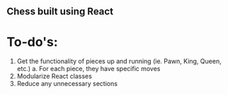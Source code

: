 ## Chess built using React

# To-do's:
1. Get the functionality of pieces up and running (ie. Pawn, King, Queen, etc.)
    a. For each piece, they have specific moves 
2. Modularize React classes 
3. Reduce any unnecessary sections

